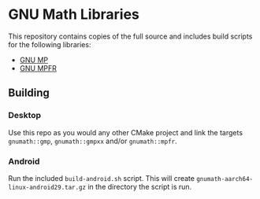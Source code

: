 # GNU Math Libraries

This repository contains copies of the full source and includes build scripts for the following libraries:

- [GNU MP](https://gmplib.org/)
- [GNU MPFR](https://www.mpfr.org/)

## Building

### Desktop

Use this repo as you would any other CMake project and link the targets `gnumath::gmp`, `gnumath::gmpxx` and/or `gnumath::mpfr`.

### Android

Run the included `build-android.sh` script. This will create `gnumath-aarch64-linux-android29.tar.gz` in the directory the script is run.
